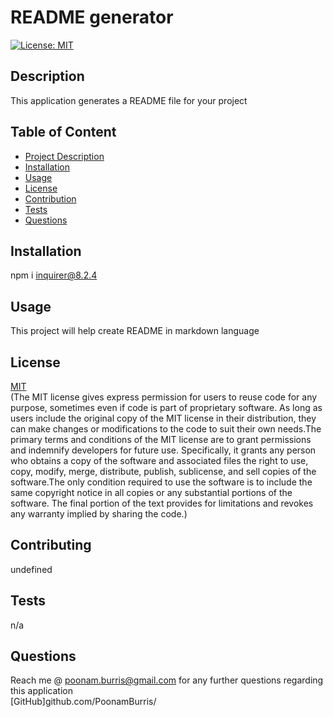 # README generator

  [![License: MIT](https://img.shields.io/badge/License-MIT-yellow.svg)](https://opensource.org/licenses/MIT)

  ## Description
  This application generates a README file for your project
  
  ## Table of Content
  - [Project Description](#Description)
  - [Installation](#Installation)
  - [Usage](#Usage)
  - [License](#License)
  - [Contribution](#Contribution)
  - [Tests](#Tests)
  - [Questions](#Questions)
  
  ## Installation
   npm i inquirer@8.2.4
  
  ## Usage
  This project will help create README in markdown language
  
  ## License
   [MIT](https://opensource.org/license/mit/)
   <br>
   (The MIT license gives express permission for users to reuse code for any purpose, sometimes even if code is part of proprietary software. As long as users include the original copy of the MIT license in their distribution, they can make changes or modifications to the code to suit their own needs.The primary terms and conditions of the MIT license are to grant permissions and indemnify developers for future use. Specifically, it grants any person who obtains a copy of the software and associated files the right to use, copy, modify, merge, distribute, publish, sublicense, and sell copies of the software.The only condition required to use the software is to include the same copyright notice in all copies or any substantial portions of the software. The final portion of the text provides for limitations and revokes any warranty implied by sharing the code.)
  
  ## Contributing
  undefined
  
  ## Tests
  n/a
  
  ## Questions
  Reach me @ poonam.burris@gmail.com for any further questions regarding this application
    <br>
  [GitHub]github.com/PoonamBurris/
  
